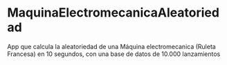 # MaquinaElectromecanicaAleatoriedad
App que calcula la aleatoriedad de una Máquina electromecanica (Ruleta Francesa) en 10 segundos, con una base de datos de 10.000 lanzamientos

